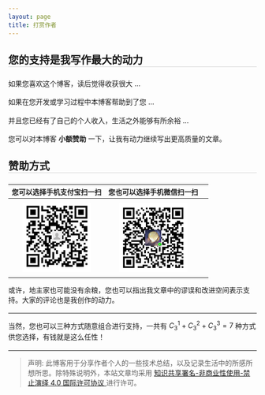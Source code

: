 ```yaml
---
layout: page
title: 打赏作者
---
```


<style type="text/css">
img {
    max-width: 100%;
    padding: 0.5em 0;
    margin: auto;
    display: block;
}

h2 {
	margin: 1.4em 0 1.1em;
	border-bottom: 1px solid #D4D4D4;
}

p {
	margin: 0 0 1.234em;
}
</style>


## 您的支持是我写作最大的动力

如果您喜欢这个博客，读后觉得收获很大 ...

如果在您开发或学习过程中本博客帮助到了您 ...

并且您已经有了自己的个人收入，生活之外能够有所余裕 ...

您可以对本博客 **小额赞助** 一下，让我有动力继续写出更高质量的文章。

## 赞助方式

| 您可以选择手机支付宝扫一扫                    | 您也可以选择手机微信扫一扫                  |                    |
| :---------:                                   | :-------:                                   | :----------------: |
| ![支付宝转账二维码](/img/donation/alipay.png) | ![微信转账二维码](/img/donation/wechat.png) |                    |

或许，地主家也可能没有余粮，您也可以指出我文章中的谬误和改进空间表示支持。大家的评论也是我创作的动力。

---

当然，您也可以三种方式随意组合进行支持，一共有 $C_3^1+C_3^2+C_3^3=7$ 种方式供您选择，有钱就是这么任性！


---

> 声明: 此博客用于分享作者个人的一些技术总结，以及记录生活中的所感所想所思。除特殊说明外，本站文章均采用 <a rel="license" href="https://creativecommons.org/licenses/by-nc-nd/4.0/deed.zh"> 知识共享署名-非商业性使用-禁止演绎 4.0 国际许可协议 </a>进行许可。
